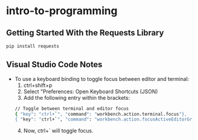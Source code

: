 # intro-to-programming


## Getting Started With the Requests Library
```sh
pip install requests
```


## Visual Studio Code Notes

- To use a keyboard binding to toggle focus between editor and terminal:
    1. ctrl+shift+p
    2. Select "Preferences: Open Keyboard Shortcuts (JSON)
    3. Add the following entry within the brackets:
    ```sh
    // Toggle between terminal and editor focus
    { "key": "ctrl+`", "command": "workbench.action.terminal.focus"},
    { "key": "ctrl+`", "command": "workbench.action.focusActiveEditorGroup", "when": "terminalFocus"}
    ```
    4. Now, ctrl+` will toggle focus.